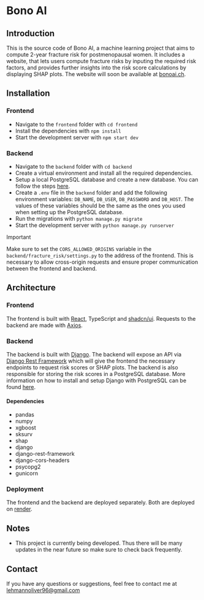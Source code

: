 # Bono AI

## Introduction

This is the source code of Bono AI, a machine learning project that aims to compute 2-year fracture risk for postmenopausal women. It includes a website, that lets users compute fracture risks by inputing the required risk factors, and provides further insights into the risk score calculations by displaying SHAP plots. The website will soon be available at [bonoai.ch](https://bonoai.ch).

## Installation

### Frontend

- Navigate to the `frontend` folder with `cd frontend`
- Install the dependencies with `npm install`
- Start the development server with `npm start dev`

### Backend

- Navigate to the `backend` folder with `cd backend`
- Create a virtual environment and install all the required dependencies.
- Setup a local PostgreSQL database and create a new database. You can follow the steps [here](https://djangocentral.com/using-postgresql-with-django/).
- Create a `.env` file in the `backend` folder and add the following environment variables: `DB_NAME`, `DB_USER`, `DB_PASSWORD` and `DB_HOST`. The values of these variables should be the same as the ones you used when setting up the PostgreSQL database.
- Run the migrations with `python manage.py migrate`
- Start the development server with `python manage.py runserver`

> [!IMPORTANT]
> Make sure to set the `CORS_ALLOWED_ORIGINS` variable in the `backend/fracture_risk/settings.py` to the address of the frontend. This is necessary to allow cross-origin requests and ensure proper communication between the frontend and backend.

## Architecture

### Frontend

The frontend is built with [React](https://react.dev/), TypeScript and [shadcn/ui](https://ui.shadcn.com/). Requests to the backend are made with [Axios](https://axios-http.com/).

### Backend

The backend is built with [Django](https://www.djangoproject.com/). The backend will expose an API via [Django Rest Framework](https://www.django-rest-framework.org/) which will give the frontend the necessary endpoints to request risk scores or SHAP plots. The backend is also responsible for storing the risk scores in a PostgreSQL database. More information on how to install and setup Django with PostgreSQL can be found [here](https://djangocentral.com/using-postgresql-with-django/).

#### Dependencies

- pandas
- numpy
- xgboost
- sksurv
- shap
- django
- django-rest-framework
- django-cors-headers
- psycopg2
- gunicorn

### Deployment

The frontend and the backend are deployed separately. Both are deployed on [render](https://render.com/).

## Notes

- This project is currently being developed. Thus there will be many updates in the near future so make sure to check back frequently.

## Contact

If you have any questions or suggestions, feel free to contact me at [lehmannoliver96@gmail.com](mailto:lehmannoliver96@gmail.com)
